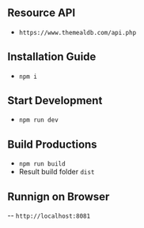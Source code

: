 ## Resource API
- `https://www.themealdb.com/api.php`
## Installation Guide
- `npm i`

## Start Development
- `npm run dev`
## Build Productions
- `npm run build`
-  Result build folder `dist`

## Runnign on Browser
-- `http://localhost:8081`
